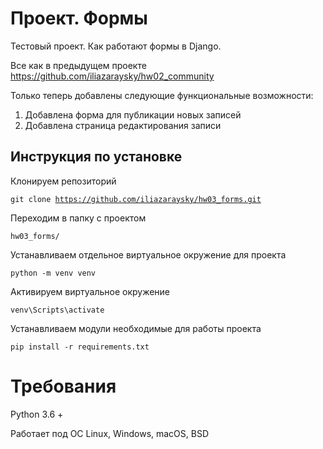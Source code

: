 # Проект. Формы
Тестовый проект. Как работают формы в Django. 


Все как в предыдущем проекте 
https://github.com/iliazaraysky/hw02_community

Только теперь добавлены следующие функциональные возможности:

1. Добавлена форма для публикации новых записей
2. Добавлена страница редактирования записи

## Инструкция по установке

Клонируем репозиторий

<code>git clone https://github.com/iliazaraysky/hw03_forms.git</code>

Переходим в папку с проектом

<code>hw03_forms/</code>

Устанавливаем отдельное виртуальное окружение для проекта

<code>python -m venv venv</code>

Активируем виртуальное окружение

<code>venv\Scripts\activate</code>

Устанавливаем модули необходимые для работы проекта

<code>pip install -r requirements.txt</code>

# Требования
Python 3.6 +

Работает под ОС Linux, Windows, macOS, BSD
